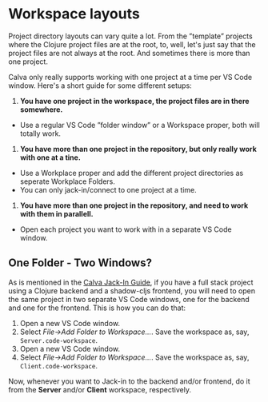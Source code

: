 # Workspace layouts

Project directory layouts can vary quite a lot. From the ”template” projects where the Clojure project files are at the root, to, well, let's just say that the project files are not always at the root. And sometimes there is more than one project.

Calva only really supports working with one project at a time per VS Code window. Here's a short guide for some different setups:

1. **You have one project in the workspace, the project files are in there somewhere.**
  * Use a regular VS Code ”folder window” or a Workspace proper, both will totally work.
1. **You have more than one project in the repository, but only really work with one at a tine.**
  * Use a Workplace proper and add the different project directories as seperate Workplace Folders.
  * You can only jack-in/connect to one project at a time.
1. **You have more than one project in the repository, and need to work with them in parallell.**
  * Open each project you want to work with in a separate VS Code window.


## One Folder - Two Windows?

As is mentioned in the [Calva Jack-In Guide](jack-in-guide.md), if you have a full stack project using a Clojure backend and a shadow-cljs frontend, you will need to open the same project in two separate VS Code windows, one for the backend and one for the frontend. This is how you can do that:

1. Open a new VS Code window.
2. Select *File->Add Folder to Workspace...*. Save the workspace as, say, `Server.code-workspace`.
3. Open a new VS Code window.
2. Select *File->Add Folder to Workspace...*. Save the workspace as, say, `Client.code-workspace`.

Now, whenever you want to Jack-in to the backend and/or frontend, do it from the **Server** and/or **Client** workspace, respectively.